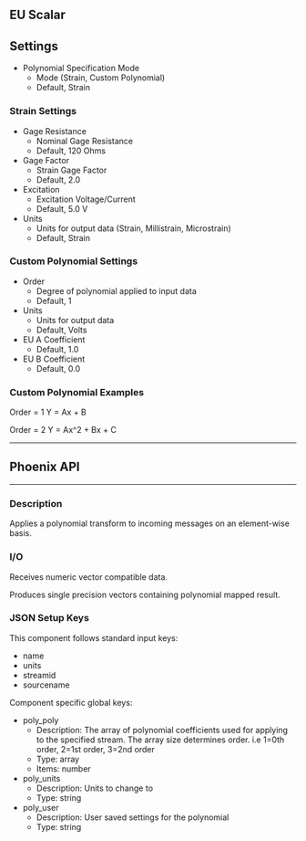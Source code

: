 ## EU Scalar
## Settings
- Polynomial Specification Mode
    - Mode (Strain, Custom Polynomial)
    - Default, Strain

### Strain Settings
- Gage Resistance
    - Nominal Gage Resistance
    - Default, 120 Ohms
- Gage Factor
    - Strain Gage Factor
    - Default, 2.0
- Excitation
    - Excitation Voltage/Current
    - Default, 5.0 V
- Units
    - Units for output data (Strain, Millistrain, Microstrain)
    - Default, Strain

### Custom Polynomial Settings
- Order
    - Degree of polynomial applied to input data
    - Default, 1
- Units
    - Units for output data
    - Default, Volts
- EU A Coefficient
    - Default, 1.0
- EU B Coefficient
    - Default, 0.0

### Custom Polynomial Examples
Order = 1
Y = Ax + B

Order = 2
Y = Ax^2 + Bx + C
___
## Phoenix API
___
### Description

Applies a polynomial transform to incoming messages on an element-wise basis.

### I/O

Receives numeric vector compatible data.

Produces single precision vectors containing polynomial mapped result.

### JSON Setup Keys

This component follows standard input keys:
- name
- units
- streamid
- sourcename

Component specific global keys:
- poly_poly
  - Description: The array of polynomial coefficients used for applying to the specified stream. The array size determines order. i.e 1=0th order, 2=1st order, 3=2nd order
  - Type: array
  - Items: number
- poly_units
  - Description: Units to change to
  - Type: string
- poly_user
  - Description: User saved settings for the polynomial
  - Type: string
